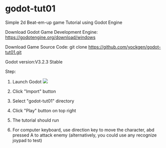 # godot-tut01
Simple 2d Beat-em-up game Tutorial using Godot Engine

Download Godot Game Development Engine:
https://godotengine.org/download/windows

Download Game Source Code:
git clone https://github.com/yockgen/godot-tut01.git

Godot version:V3.2.3 Stable

Step:

1. Launch Godot
![](images/image.png)

2. Click "Import" button
3. Select "godot-tut01" directory
4. Click "Play" button on top right

5. The tutorial should run

6. For computer keyboard, use direction key to move the character, abd pressed A to attack enemy (alternatively, you could use any recognize joypad to test)
